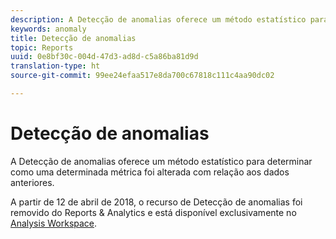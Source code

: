 ```yaml
---
description: A Detecção de anomalias oferece um método estatístico para determinar como uma determinada métrica foi alterada com relação aos dados anteriores.
keywords: anomaly
title: Detecção de anomalias
topic: Reports
uuid: 0e8bf30c-004d-47d3-ad8d-c5a86ba81d9d
translation-type: ht
source-git-commit: 99ee24efaa517e8da700c67818c111c4aa90dc02

---
```



# Detecção de anomalias

A Detecção de anomalias oferece um método estatístico para determinar como uma determinada métrica foi alterada com relação aos dados anteriores.

A partir de 12 de abril de 2018, o recurso de Detecção de anomalias foi removido do Reports &amp; Analytics e está disponível exclusivamente no [Analysis Workspace](https://marketing.adobe.com/resources/help/en_US/analytics/analysis-workspace/virtual-analyst.html).
